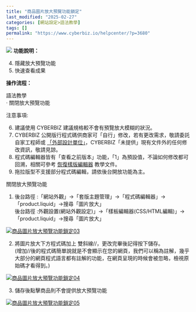 ```yaml
---
title: "商品圖片放大預覽功能鎖定"
last_modified: "2025-02-27"
categories: [網站設定>語法教學]
tags: []
permalink: "https://www.cyberbiz.io/helpcenter/?p=3680"
---
```


![](https://www.cyberbiz.io/support/wp-content/uploads/2021/08/商品圖片放大預覽功能鎖定封面圖.png) **功能說明：**  

4. 隱藏放大預覽功能
5. 快速查看成果

**操作流程：**

語法教學  
· 關閉放大預覽功能



注意事項:  

6. 建議使用 CYBERBIZ 建議規格較不會有預覽放大模糊的狀況。
7. CYBERBIZ 公開版行程式碼供商家可「自行」修改，若有更改需求，敬請委託自家工程師或 [「外部設計單位」](https://docs.google.com/spreadsheets/d/1uvrqOE10xyMVPvUctgOw9HddT9wbty5ZCNnBQCpmlMI/edit?usp=sharing)，CYBERBIZ「未提供」現有文件外的任何修改資訊，敬請見諒。
8. 程式碼編輯器皆有「查看之前版本」功能，「1」為預設值，不論如何修改都可回溯，相關可參考 [ 恢復樣版編輯器](https://www.cyberbiz.io/support/?p=16146) 教學文件。
9. 拖拉版型不支援部分程式碼編輯，請依後台開放功能為主。



關閉放大預覽功能  


1. 後台路徑 :「網站外觀」→「套版主題管理」→「程式碼編輯器」→「product.liquid」→搜尋「圖片放大」  
後台路徑 :外觀設置(網站外觀設定)」→「樣板編輯器(CSS/HTML編輯)」→「product.liquid」→搜尋「圖片放大」


[![商品圖片放大預覽功能鎖定03](https://www.cyberbiz.io/support/wp-content/uploads/2021/08/商品圖片放大預覽功能鎖定03.png)](https://www.cyberbiz.io/support/wp-content/uploads/2021/08/商品圖片放大預覽功能鎖定03.png)  


2. 將圖片放大下方程式碼加上 雙斜線//，更改完畢後記得按下儲存。  
(增加//後的程式碼簡單說就是不會顯示在您的網頁，我們可以稱為註解，幾乎大部分的網頁程式語言都有註解的功能，在網頁呈現的時候會被忽略，檢視原始碼才看得到。)  

[![商品圖片放大預覽功能鎖定04](https://www.cyberbiz.io/support/wp-content/uploads/2021/08/商品圖片放大預覽功能鎖定04.png)](https://www.cyberbiz.io/support/wp-content/uploads/2021/08/商品圖片放大預覽功能鎖定04.png)

3. 儲存後點擊商品則不會提供放大預覽功能  

[![商品圖片放大預覽功能鎖定05](https://www.cyberbiz.io/support/wp-content/uploads/2021/08/商品圖片放大預覽功能鎖定05.png)](https://www.cyberbiz.io/support/wp-content/uploads/2021/08/商品圖片放大預覽功能鎖定05.png)

